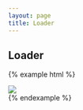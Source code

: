 ```yaml
---
layout: page
title: Loader
---
```


## Loader

{% example html %}
<div class="docs-example clearfix">
  <div class="modal is-open" id="doc--modal">
    <img src="/img/loader.gif"></div>
  <div class="modal-mask"></div>
</div>
{% endexample %}
